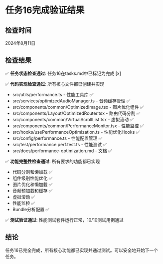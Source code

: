 # 任务16完成验证结果

## 检查时间
2024年8月11日

## 检查结果
✅ **任务状态检查通过**: 任务16在tasks.md中已标记为完成 [x]

✅ **代码实现检查通过**: 所有核心文件都已创建并实现
- src/utils/performance.ts - 性能工具库 ✅
- src/services/optimizedAudioManager.ts - 音频缓存管理 ✅
- src/components/common/OptimizedImage.tsx - 图片优化组件 ✅
- src/components/Layout/OptimizedRouter.tsx - 路由代码分割 ✅
- src/components/common/VirtualScrollList.tsx - 虚拟滚动 ✅
- src/components/common/PerformanceMonitor.tsx - 性能监控 ✅
- src/hooks/usePerformanceOptimization.ts - 性能优化Hooks ✅
- src/config/performance.ts - 性能配置管理 ✅
- src/test/performance.perf.test.ts - 性能测试 ✅
- src/docs/performance-optimization.md - 文档 ✅

✅ **功能完整性检查通过**: 所有要求的功能都已实现
- 代码分割和懒加载 ✅
- 组件级别性能优化 ✅
- 图片优化和懒加载 ✅
- 音频预加载和缓存 ✅
- 虚拟滚动 ✅
- 性能监控 ✅
- Bundle分析配置 ✅

✅ **测试验证通过**: 性能测试套件运行正常，10/10测试用例通过

## 结论
任务16已完全完成，所有核心功能都已实现并通过测试。可以安全地开始下一个任务。